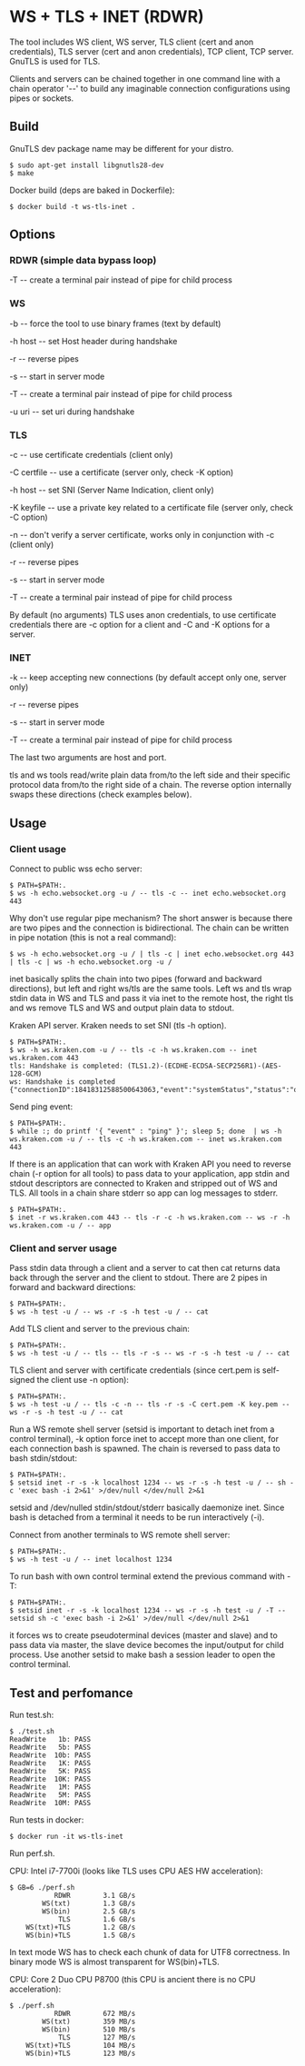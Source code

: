 # WS + TLS + INET (RDWR)

The tool includes WS client, WS server, TLS client (cert and anon credentials), TLS server (cert and anon credentials), TCP client, TCP server. GnuTLS is used for TLS.

Clients and servers can be chained together in one command line with a chain operator '--' to build any imaginable connection configurations using pipes or sockets.

## Build

GnuTLS dev package name may be different for your distro.

```
$ sudo apt-get install libgnutls28-dev
$ make
```

Docker build (deps are baked in Dockerfile):

```
$ docker build -t ws-tls-inet .
```

## Options

### RDWR (simple data bypass loop)

-T -- create a terminal pair instead of pipe for child process


### WS

-b -- force the tool to use binary frames (text by default) 

-h host -- set Host header during handshake

-r -- reverse pipes

-s -- start in server mode

-T -- create a terminal pair instead of pipe for child process

-u uri -- set uri during handshake


### TLS

-c -- use certificate credentials (client only) 

-C certfile -- use a certificate (server only, check -K option)

-h host -- set SNI (Server Name Indication, client only)

-K keyfile -- use a private key related to a certificate file (server only, check -C option)

-n -- don't verify a server certificate, works only in conjunction with -c (client only)

-r -- reverse pipes

-s -- start in server mode

-T -- create a terminal pair instead of pipe for child process

By default (no arguments) TLS uses anon credentials, to use certificate credentials there are -c option for a client and -C and -K options for a server.


### INET

-k -- keep accepting new connections (by default accept only one, server only)

-r -- reverse pipes

-s -- start in server mode

-T -- create a terminal pair instead of pipe for child process


The last two arguments are host and port.


tls and ws tools read/write plain data from/to the left side and their specific protocol data from/to the right side of a chain. The reverse option internally swaps these directions (check examples below).

## Usage

### Client usage

Connect to public wss echo server:

```
$ PATH=$PATH:.
$ ws -h echo.websocket.org -u / -- tls -c -- inet echo.websocket.org 443

```

Why don't use regular pipe mechanism? The short answer is because there are two pipes and the connection is bidirectional. The chain can be written in pipe notation (this is not a real command):

```
$ ws -h echo.websocket.org -u / | tls -c | inet echo.websocket.org 443 | tls -c | ws -h echo.websocket.org -u /
```
inet basically splits the chain into two pipes (forward and backward directions), but left and right ws/tls are the same tools. Left ws and tls wrap stdin data in WS and TLS and pass it via inet to the remote host, the right tls and ws remove TLS and WS and output plain data to stdout.


Kraken API server. Kraken needs to set SNI (tls -h option).

```
$ PATH=$PATH:.
$ ws -h ws.kraken.com -u / -- tls -c -h ws.kraken.com -- inet ws.kraken.com 443
tls: Handshake is completed: (TLS1.2)-(ECDHE-ECDSA-SECP256R1)-(AES-128-GCM)
ws: Handshake is completed
{"connectionID":18418312588500643063,"event":"systemStatus","status":"online","version":"1.6.0"}

```

Send ping event:

```
$ PATH=$PATH:.
$ while :; do printf '{ "event" : "ping" }'; sleep 5; done  | ws -h ws.kraken.com -u / -- tls -c -h ws.kraken.com -- inet ws.kraken.com 443

```

If there is an application that can work with Kraken API you need to reverse chain (-r option for all tools) to pass data to your application, app stdin and stdout descriptors are connected to Kraken and stripped out of WS and TLS. All tools in a chain share stderr so app can log messages to stderr.

```
$ PATH=$PATH:.
$ inet -r ws.kraken.com 443 -- tls -r -c -h ws.kraken.com -- ws -r -h ws.kraken.com -u / -- app

```

### Client and server usage

Pass stdin data through a client and a server to cat then cat returns data back through the server and the client to stdout. There are 2 pipes in forward and backward directions:

```
$ PATH=$PATH:.
$ ws -h test -u / -- ws -r -s -h test -u / -- cat
```

Add TLS client and server to the previous chain:
```
$ PATH=$PATH:.
$ ws -h test -u / -- tls -- tls -r -s -- ws -r -s -h test -u / -- cat
```

TLS client and server with certificate credentials (since cert.pem is self-signed the client use -n option):
```
$ PATH=$PATH:.
$ ws -h test -u / -- tls -c -n -- tls -r -s -C cert.pem -K key.pem -- ws -r -s -h test -u / -- cat
```


Run a WS remote shell server (setsid is important to detach inet from a control terminal), -k option force inet to accept more than one client, for each connection bash is spawned. The chain is reversed to pass data to bash stdin/stdout:

```
$ PATH=$PATH:.
$ setsid inet -r -s -k localhost 1234 -- ws -r -s -h test -u / -- sh -c 'exec bash -i 2>&1' >/dev/null </dev/null 2>&1
```

setsid and /dev/nulled stdin/stdout/stderr basically daemonize inet. Since bash is detached from a terminal it needs to be run interactively (-i).

Connect from another terminals to WS remote shell server:
```
$ PATH=$PATH:.
$ ws -h test -u / -- inet localhost 1234
```

To run bash with own control terminal extend the previous command with -T:
```
$ PATH=$PATH:.
$ setsid inet -r -s -k localhost 1234 -- ws -r -s -h test -u / -T -- setsid sh -c 'exec bash -i 2>&1' >/dev/null </dev/null 2>&1
```

it forces ws to create pseudoterminal devices (master and slave) and to pass data via master, the slave device becomes the input/output for child process. Use another setsid to make bash a session leader to open the control terminal.


## Test and perfomance

Run test.sh:

```
$ ./test.sh 
ReadWrite   1b: PASS
ReadWrite   5b: PASS
ReadWrite  10b: PASS
ReadWrite   1K: PASS
ReadWrite   5K: PASS
ReadWrite  10K: PASS
ReadWrite   1M: PASS
ReadWrite   5M: PASS
ReadWrite  10M: PASS

```

Run tests in docker:

```
$ docker run -it ws-tls-inet
```

Run perf.sh.

CPU: Intel i7-7700i (looks like TLS uses CPU AES HW acceleration):

```
$ GB=6 ./perf.sh 
           RDWR        3.1 GB/s
        WS(txt)        1.3 GB/s
        WS(bin)        2.5 GB/s
            TLS        1.6 GB/s
    WS(txt)+TLS        1.2 GB/s
    WS(bin)+TLS        1.5 GB/s
```
In text mode WS has to check each chunk of data for UTF8 correctness. In binary mode WS is almost transparent for WS(bin)+TLS.


CPU: Core 2 Duo CPU P8700 (this CPU is ancient there is no CPU acceleration):

```
$ ./perf.sh 
           RDWR        672 MB/s
        WS(txt)        359 MB/s
        WS(bin)        510 MB/s
            TLS        127 MB/s
    WS(txt)+TLS        104 MB/s
    WS(bin)+TLS        123 MB/s
```
